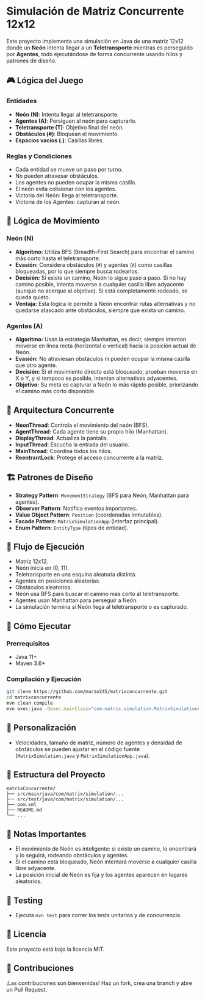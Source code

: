 # Simulación de Matriz Concurrente 12x12

Este proyecto implementa una simulación en Java de una matriz 12x12 donde un **Neón** intenta llegar a un **Teletransporte** mientras es perseguido por **Agentes**, todo ejecutándose de forma concurrente usando hilos y patrones de diseño.

## 🎮 Lógica del Juego

### Entidades
- **Neón (N)**: Intenta llegar al teletransporte.
- **Agentes (A)**: Persiguen al neón para capturarlo.
- **Teletransporte (T)**: Objetivo final del neón.
- **Obstáculos (#)**: Bloquean el movimiento.
- **Espacios vacíos (.)**: Casillas libres.

### Reglas y Condiciones
- Cada entidad se mueve un paso por turno.
- No pueden atravesar obstáculos.
- Los agentes no pueden ocupar la misma casilla.
- El neón evita colisionar con los agentes.
- Victoria del Neón: llega al teletransporte.
- Victoria de los Agentes: capturan al neón.

## 🤖 Lógica de Movimiento

### Neón (N)
- **Algoritmo:** Utiliza BFS (Breadth-First Search) para encontrar el camino más corto hasta el teletransporte.
- **Evasión:** Considera obstáculos (`#`) y agentes (`A`) como casillas bloqueadas, por lo que siempre busca rodearlos.
- **Decisión:** Si existe un camino, Neón lo sigue paso a paso. Si no hay camino posible, intenta moverse a cualquier casilla libre adyacente (aunque no acerque al objetivo). Si está completamente rodeado, se queda quieto.
- **Ventaja:** Esta lógica le permite a Neón encontrar rutas alternativas y no quedarse atascado ante obstáculos, siempre que exista un camino.

### Agentes (A)
- **Algoritmo:** Usan la estrategia Manhattan, es decir, siempre intentan moverse en línea recta (horizontal o vertical) hacia la posición actual de Neón.
- **Evasión:** No atraviesan obstáculos ni pueden ocupar la misma casilla que otro agente.
- **Decisión:** Si el movimiento directo está bloqueado, prueban moverse en X o Y, y si tampoco es posible, intentan alternativas adyacentes.
- **Objetivo:** Su meta es capturar a Neón lo más rápido posible, priorizando el camino más corto disponible.

## 🧵 Arquitectura Concurrente

- **NeonThread**: Controla el movimiento del neón (BFS).
- **AgentThread**: Cada agente tiene su propio hilo (Manhattan).
- **DisplayThread**: Actualiza la pantalla.
- **InputThread**: Escucha la entrada del usuario.
- **MainThread**: Coordina todos los hilos.
- **ReentrantLock**: Protege el acceso concurrente a la matriz.

## 🏗️ Patrones de Diseño
- **Strategy Pattern**: `MovementStrategy` (BFS para Neón, Manhattan para agentes).
- **Observer Pattern**: Notifica eventos importantes.
- **Value Object Pattern**: `Position` (coordenadas inmutables).
- **Facade Pattern**: `MatrixSimulationApp` (interfaz principal).
- **Enum Pattern**: `EntityType` (tipos de entidad).

## 🔄 Flujo de Ejecución
- Matriz 12x12.
- Neón inicia en (0, 11).
- Teletransporte en una esquina aleatoria distinta.
- Agentes en posiciones aleatorias.
- Obstáculos aleatorios.
- Neón usa BFS para buscar el camino más corto al teletransporte.
- Agentes usan Manhattan para perseguir a Neón.
- La simulación termina si Neón llega al teletransporte o es capturado.

## 🚀 Cómo Ejecutar

### Prerrequisitos
- Java 11+
- Maven 3.6+

### Compilación y Ejecución
```bash
git clone https://github.com/marzo245/matrixconcurrente.git
cd matrixconcurrente
mvn clean compile
mvn exec:java -Dexec.mainClass="com.matrix.simulation.MatrixSimulationApp"
```

## 🎯 Personalización
- Velocidades, tamaño de matriz, número de agentes y densidad de obstáculos se pueden ajustar en el código fuente (`MatrixSimulation.java` y `MatrixSimulationApp.java`).

## 📁 Estructura del Proyecto
```
matrixConcurrente/
├── src/main/java/com/matrix/simulation/...
├── src/test/java/com/matrix/simulation/...
├── pom.xml
├── README.md
└── ...
```

## 📝 Notas Importantes
- El movimiento de Neón es inteligente: si existe un camino, lo encontrará y lo seguirá, rodeando obstáculos y agentes.
- Si el camino está bloqueado, Neón intentará moverse a cualquier casilla libre adyacente.
- La posición inicial de Neón es fija y los agentes aparecen en lugares aleatorios.

## 🧪 Testing
- Ejecuta `mvn test` para correr los tests unitarios y de concurrencia.

## 📄 Licencia
Este proyecto está bajo la licencia MIT.

## 👥 Contribuciones
¡Las contribuciones son bienvenidas! Haz un fork, crea una branch y abre un Pull Request.